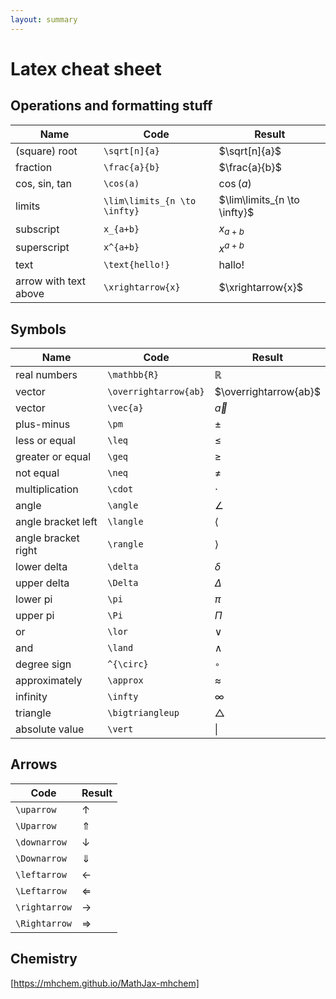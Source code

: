 ```yaml
---
layout: summary
---
```


# Latex cheat sheet

## Operations and formatting stuff

| Name                  | Code                         | Result                       |
| --------------------- | ---------------------------- | ---------------------------- |
| (square) root         | `\sqrt[n]{a}`                | $\sqrt[n]{a}$                |
| fraction              | `\frac{a}{b}`                | $\frac{a}{b}$                |
| cos, sin, tan         | `\cos(a)`                    | $\cos(a)$                    |
| limits                | `\lim\limits_{n \to \infty}` | $\lim\limits_{n \to \infty}$ |
| subscript             | `x_{a+b}`                    | $x_{a+b}$                    |
| superscript           | `x^{a+b}`                    | $x^{a+b}$                    |
| text                  | `\text{hello!}`              | $\text{hallo!}$              |
| arrow with text above | `\xrightarrow{x}`            | $\xrightarrow{x}$            |

## Symbols

| Name                | Code                  | Result                |
| ------------------- | --------------------- | --------------------- |
| real numbers        | `\mathbb{R}`          | $\mathbb{R}$          |
| vector              | `\overrightarrow{ab}` | $\overrightarrow{ab}$ |
| vector              | `\vec{a}`             | $\vec{a}$             |
| plus-minus          | `\pm`                 | $\pm$                 |
| less or equal       | `\leq`                | $\leq$                |
| greater or equal    | `\geq`                | $\geq$                |
| not equal           | `\neq`                | $\neq$                |
| multiplication      | `\cdot`               | $\cdot$               |
| angle               | `\angle`              | $\angle$              |
| angle bracket left  | `\langle`             | $\langle$             |
| angle bracket right | `\rangle`             | $\rangle$             |
| lower delta         | `\delta`              | $\delta$              |
| upper delta         | `\Delta`              | $\Delta$              |
| lower pi            | `\pi`                 | $\pi$                 |
| upper pi            | `\Pi`                 | $\Pi$                 |
| or                  | `\lor`                | $\lor$                |
| and                 | `\land`               | $\land$               |
| degree sign         | `^{\circ}`            | $^{\circ}$            |
| approximately       | `\approx`             | $\approx$             |
| infinity            | `\infty`              | $\infty$              |
| triangle            | `\bigtriangleup`      | $\bigtriangleup$      |
| absolute value      | `\vert`               | $\vert$               |

## Arrows

| Code          | Result        |
| ------------- | ------------- |
| `\uparrow`    | $\uparrow$    |
| `\Uparrow`    | $\Uparrow$    |
| `\downarrow`  | $\downarrow$  |
| `\Downarrow`  | $\Downarrow$  |
| `\leftarrow`  | $\leftarrow$  |
| `\Leftarrow`  | $\Leftarrow$  |
| `\rightarrow` | $\rightarrow$ |
| `\Rightarrow` | $\Rightarrow$ |

## Chemistry

[https://mhchem.github.io/MathJax-mhchem]
